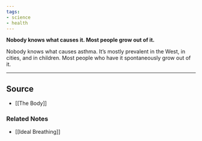```yaml
---
tags:
- science
- health
---
```

**Nobody knows what causes it. Most people grow out of it.**

Nobody knows what causes asthma. It’s mostly prevalent in the West, in cities, and in children. Most people who have it spontaneously grow out of it.

---

## Source
- [[The Body]]

### Related Notes
- [[Ideal Breathing]]